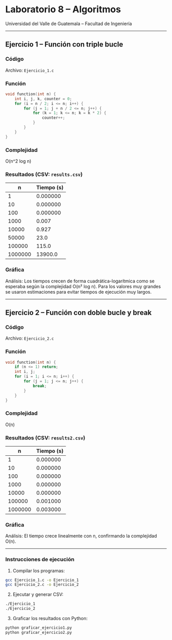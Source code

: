 # Laboratorio 8 – Algoritmos

Universidad del Valle de Guatemala – Facultad de Ingeniería

---

## Ejercicio 1 – Función con triple bucle

### Código

Archivo: `Ejercicio_1.c`

### Función

```c
void function(int n) {
    int i, j, k, counter = 0;
    for (i = n / 2; i <= n; i++) {
        for (j = 1; j + n / 2 <= n; j++) {
            for (k = 1; k <= n; k = k * 2) {
                counter++;
            }
        }
    }
}
```

### Complejidad

O(n^2 log n)

### Resultados (CSV: `results.csv`)

| n       | Tiempo (s) |
| ------- | ---------- |
| 1       | 0.000000   |
| 10      | 0.000000   |
| 100     | 0.000000   |
| 1000    | 0.007      |
| 10000   | 0.927      |
| 50000   | 23.0       |
| 100000  | 115.0      |
| 1000000 | 13900.0    |

### Gráfica

Análisis:
Los tiempos crecen de forma cuadrática-logarítmica como se esperaba según la complejidad O(n² log n). Para los valores muy grandes se usaron estimaciones para evitar tiempos de ejecución muy largos.

---

## Ejercicio 2 – Función con doble bucle y break

### Código

Archivo: `Ejercicio_2.c`

### Función

```c
void function(int n) {
    if (n <= 1) return;
    int i, j;
    for (i = 1; i <= n; i++) {
        for (j = 1; j <= n; j++) {
            break;
        }
    }
}
```

### Complejidad

O(n)

### Resultados (CSV: `results2.csv`)

| n       | Tiempo (s) |
| ------- | ---------- |
| 1       | 0.000000   |
| 10      | 0.000000   |
| 100     | 0.000000   |
| 1000    | 0.000000   |
| 10000   | 0.000000   |
| 100000  | 0.001000   |
| 1000000 | 0.003000   |

### Gráfica

Análisis:
El tiempo crece linealmente con n, confirmando la complejidad O(n).

---

### Instrucciones de ejecución

1. Compilar los programas:

```bash
gcc Ejercicio_1.c -o Ejercicio_1
gcc Ejercicio_2.c -o Ejercicio_2
```

2. Ejecutar y generar CSV:

```bash
./Ejercicio_1
./Ejercicio_2
```

3. Graficar los resultados con Python:

```bash
python graficar_ejercicio1.py
python graficar_ejercicio2.py
```